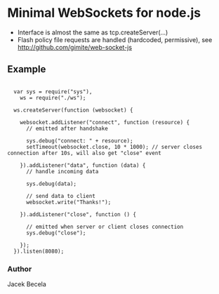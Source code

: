 # Minimal WebSockets for node.js

* Interface is almost the same as tcp.createServer(...)
* Flash policy file requests are handled (hardcoded, permissive), see http://github.com/gimite/web-socket-js

## Example

<pre><code>
  var sys = require("sys"),
    ws = require("./ws");
  
  ws.createServer(function (websocket) {

    websocket.addListener("connect", function (resource) { 
      // emitted after handshake

      sys.debug("connect: " + resource);
      setTimeout(websocket.close, 10 * 1000); // server closes connection after 10s, will also get "close" event

    }).addListener("data", function (data) { 
      // handle incoming data

      sys.debug(data);

      // send data to client
      websocket.write("Thanks!"); 

    }).addListener("close", function () { 

      // emitted when server or client closes connection
      sys.debug("close");

    });
  }).listen(8080);
</code></pre>

### Author

Jacek Becela
